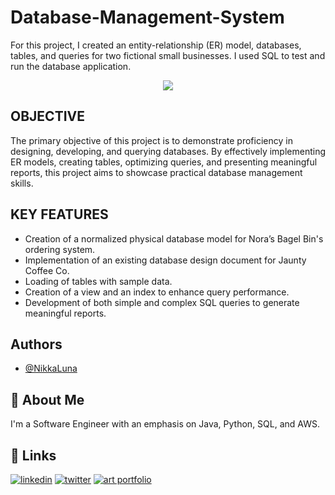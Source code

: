 # Database-Management-System
For this project, I created an entity-relationship (ER) model, databases, tables, and queries for two fictional small businesses. I used SQL to test and run the database application.


<div style="text-align: center;">
  <img src="https://github.com/NikkaLuna/SQL_Database_Management_System/assets/94496219/6df488c3-5f77-42c9-a5b8-452ddb02197b alt="Image">
</div>



## OBJECTIVE

The primary objective of this project is to demonstrate proficiency in designing, developing, and querying databases. By effectively implementing ER models, creating tables, optimizing queries, and presenting meaningful reports, this project aims to showcase practical database management skills.

## KEY FEATURES

- Creation of a normalized physical database model for Nora’s Bagel Bin's ordering system.
- Implementation of an existing database design document for Jaunty Coffee Co.
- Loading of tables with sample data.
- Creation of a view and an index to enhance query performance.
- Development of both simple and complex SQL queries to generate meaningful reports.


## Authors

- [@NikkaLuna](https://github.com/NikkaLuna)


## 🚀 About Me
I'm a Software Engineer with an emphasis on Java, Python, SQL, and AWS.  


## 🔗 Links
[![linkedin](https://img.shields.io/badge/linkedin-0A66C2?style=for-the-badge&logo=linkedin&logoColor=white)](https://www.linkedin.com/in/andrea-hayes-msml/)
[![twitter](https://img.shields.io/badge/twitter-1DA1F2?style=for-the-badge&logo=twitter&logoColor=white)](https://twitter.com/AHayes_Ninja_)
[![art portfolio](https://img.shields.io/badge/my_art-888?style=for-the-badge&logo=ko-fi&logoColor=white)](https://andreachristinehayes.wixsite.com/andreahayesart/)
